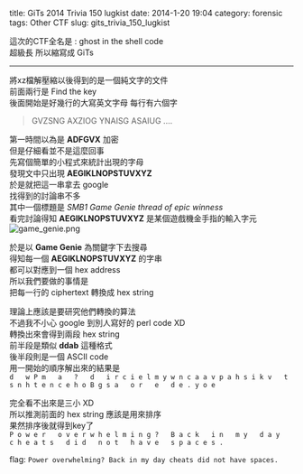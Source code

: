 title: GiTs 2014 Trivia 150 lugkist
date: 2014-1-20 19:04
category: forensic
tags: Other CTF
slug: gits_trivia_150_lugkist

這次的CTF全名是 : ghost in the shell code  
超級長 所以縮寫成 GiTs  
* * *

將xz檔解壓縮以後得到的是一個純文字的文件  
前面兩行是 Find the key  
後面開始是好幾行的大寫英文字母 每行有六個字  

> GVZSNG
> AXZIOG
> YNAISG
> ASAIUG
> ....

第一時間以為是 **ADFGVX** 加密  
但是仔細看並不是這麼回事  
先寫個簡單的小程式來統計出現的字母  
發現文中只出現 **AEGIKLNOPSTUVXYZ**  
於是就把這一串拿去 google  
找得到的討論串不多  
其中一個標題是 *SMB1 Game Genie thread of epic winness*  
看完討論得知 **AEGIKLNOPSTUVXYZ** 是某個遊戲機金手指的輸入字元  
![game_genie.png]({filename}/images/gits_2014_lugkist_1.png)

於是以 **Game Genie** 為關鍵字下去搜尋  
得知每一個 **AEGIKLNOPSTUVXYZ** 的字串  
都可以對應到一個 hex address  
所以我們要做的事情是  
把每一行的 ciphertext 轉換成 hex string  

理論上應該是要研究他們轉換的算法  
不過我不小心 google 到別人寫好的 perl code XD  
轉換出來會得到兩段 hex string  
前半段是類似 **ddab** 這種格式  
後半段則是一個 ASCII code  
用一開始的順序解出來的結果是  
`d   w P m   a   ?   d   i r c i e l m y w n c a a v p a h s i k v   t s n h t e n c e h o B g s a   o r   e   d e . y o e`  

完全看不出來是三小 XD  
所以推測前面的 hex string 應該是用來排序  
果然排序後就得到key了  
`P o w e r   o v e r w h e l m i n g ?   B a c k   i n   m y   d a y   c h e a t s   d i d   n o t   h a v e   s p a c e s .`  

flag: `Power overwhelming? Back in my day cheats did not have spaces.`  
